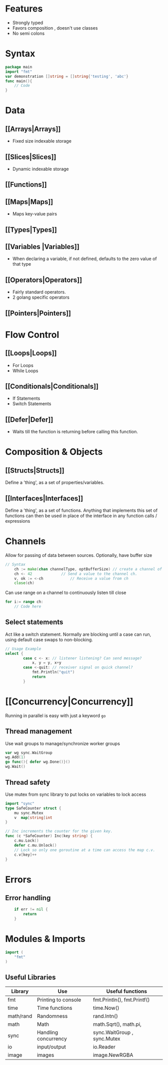 # Features
- Strongly typed
- Favors composition , doesn't use classes
- No semi colons

# Syntax
```go
package main
import "fmt"
var demonstration []string = []string{'testing', 'abc'}
func main(){
	// Code
}
```
# Data
## [[Arrays|Arrays]]
- Fixed size indexable storage
## [[Slices|Slices]]
- Dynamic indexable storage
## [[Functions]]
## [[Maps|Maps]]
- Maps key-value pairs
## [[Types|Types]]
## [[Variables |Variables]]
- When declaring a variable, if not defined, defaults to the zero value of that type
## [[Operators|Operators]]
- Fairly standard operators.
- 2 golang specific operators
## [[Pointers|Pointers]]



# Flow Control
## [[Loops|Loops]]
- For Loops
- While Loops
## [[Conditionals|Conditionals]]
- If Statements 
- Switch Statements
## [[Defer|Defer]]
- Waits till the function is returning before calling this function.






# Composition & Objects
## [[Structs|Structs]]
Define a 'thing', as a set of properties/variables.
## [[Interfaces|Interfaces]]
Define a 'thing', as a set of functions. 
Anything that implements this set of functions can then be used in place of the interface in any function calls / expressions



# Channels
Allow for passing of data between sources.
Optionally, have buffer size 
```go
// Syntax
	ch := make(chan channelType, optBufferSize) // create a channel of type channelType
	ch <- 42             // Send a value to the channel ch.
	v, ok := <-ch            // Receive a value from ch
	close(ch)
```

Can use range on a channel to continuously listen till close
```go
for i:= range ch:
	// Code here
```

## Select statements 
Act like a switch statement.
Normally are blocking until a case  can run, using default case swaps to non-blocking.
```go
// Usage Example
select {
		case c <- x: // listener listening? Can send message?
			x, y = y, x+y
		case <-quit: // receiver signal on quick channel?
			fmt.Println("quit")
			return
		}
```

#  [[Concurrency|Concurrency]]
Running in parallel is easy with just a keyword ```go```
## Thread management
Use wait groups to manage/synchronize worker groups
```go
var wg sync.WaitGroup
wg.Add(1)
go func(){ defer wg.Done()}()
wg.Wait()
```

## Thread safety
Use mutex from sync library to put locks on variables to lock access
```go
import "sync"
type SafeCounter struct {
	mu sync.Mutex
	v  map[string]int
}

// Inc increments the counter for the given key.
func (c *SafeCounter) Inc(key string) {
	c.mu.Lock()
	defer c.mu.Unlock()
	// Lock so only one goroutine at a time can access the map c.v.
	c.v[key]++
}
```

# Errors
## Error handling
```go
	if err != nil {
	    return
	}
```



# Modules & Imports
```go
import (
	"fmt"
)
```

## Useful Libraries
| Library   | Use                  | Useful functions            |
| --------- | -------------------- | --------------------------- |
| fmt       | Printing to console  | fmt.Println(), fmt.Printf() |
| time      | Time functions       | time.Now()                  |
| math/rand | Randomness           | rand.Intn()                 |
| math      | Math                 | math.Sqrt(), math.pi,       |
| sync      | Handling concurrency | sync.WaitGroup , sync.Mutex |
| io        | input/output         | io.Reader                   |
| image     | images               | image.NewRGBA               |
